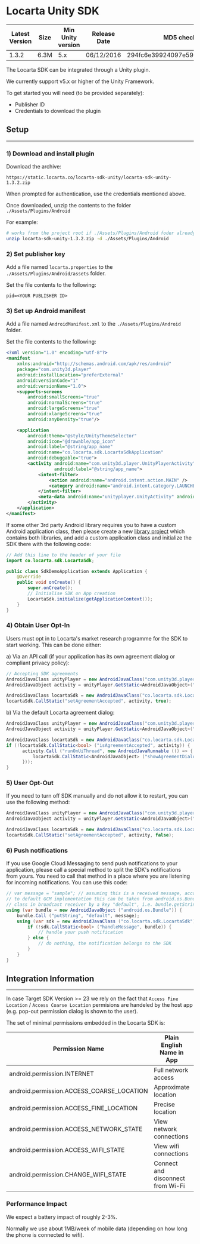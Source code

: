 # Locarta Unity SDK


| Latest Version | Size | Min Unity version | Release Date | MD5 checksum
| ------------- |  ------------- | -------------  | -------------  | -------------
| 1.3.2 | 6.3M | 5.x | 06/12/2016 |  294fc6e39924097e59252b774c7f1057

The Locarta SDK can be integrated through a Unity plugin.

We currently support v5.x or higher of the Unity Framework.

To get started you will need (to be provided separately):
*  Publisher ID
*  Credentials to download the plugin  


## Setup
-------

### 1) Download and install plugin

Download the archive:

```
https://static.locarta.co/locarta-sdk-unity/locarta-sdk-unity-1.3.2.zip
```

When prompted for authentication, use the credentials mentioned above.

Once downloaded, unzip the contents to the folder `./Assets/Plugins/Android`

For example:

```sh
# works from the project root if ./Assets/Plugins/Android foder already exists
unzip locarta-sdk-unity-1.3.2.zip -d ./Assets/Plugins/Android
```


### 2) Set publisher key

Add a file named `locarta.properties` to the `./Assets/Plugins/Android/assets` folder.

Set the file contents to the following:

```
pid=<YOUR PUBLISHER ID>
```


### 3) Set up Android manifest

Add a file named `AndroidManifest.xml` to the `./Assets/Plugins/Android` folder.

Set the file contents to the following:

```xml
<?xml version="1.0" encoding="utf-8"?>
<manifest
    xmlns:android="http://schemas.android.com/apk/res/android"
    package="com.unity3d.player"
	android:installLocation="preferExternal"
    android:versionCode="1"
    android:versionName="1.0">
    <supports-screens
        android:smallScreens="true"
        android:normalScreens="true"
        android:largeScreens="true"
        android:xlargeScreens="true"
        android:anyDensity="true"/>

    <application
		android:theme="@style/UnityThemeSelector"
		android:icon="@drawable/app_icon"
        android:label="@string/app_name"
        android:name="co.locarta.sdk.LocartaSdkApplication"
        android:debuggable="true">
        <activity android:name="com.unity3d.player.UnityPlayerActivity"
                  android:label="@string/app_name">
            <intent-filter>
                <action android:name="android.intent.action.MAIN" />
                <category android:name="android.intent.category.LAUNCHER" />
            </intent-filter>
            <meta-data android:name="unityplayer.UnityActivity" android:value="true" />
        </activity>
    </application>
</manifest>
```

If some other 3rd party Android library requires you to have a custom Android application class, then please create a new [library project](https://developer.android.com/studio/projects/index.html#LibraryProjects) which contains both libraries, and add a custom application class and initialize the SDK there with the following code:

```java
// Add this line to the header of your file
import co.locarta.sdk.LocartaSdk;

public class SdkDemoApplication extends Application {
    @Override
    public void onCreate() {
        super.onCreate();
        // Initialise SDK on App creation
        LocartaSdk.initialize(getApplicationContext());
    }
}
```

### 4) Obtain User Opt-In

Users must opt in to Locarta's market research programme for the SDK to start working. This can be done either:

a) Via an API call (if your application has its own agreement dialog or compliant privacy policy):

```cs
// Accepting SDK agreements
AndroidJavaClass unityPlayer = new AndroidJavaClass("com.unity3d.player.UnityPlayer");
AndroidJavaObject activity = unityPlayer.GetStatic<AndroidJavaObject>("currentActivity");

AndroidJavaClass locartaSdk = new AndroidJavaClass("co.locarta.sdk.LocartaSdk");
locartaSdk.CallStatic("setAgreementAccepted", activity, true);
```

b) Via the default Locarta agreement dialog:

```cs
AndroidJavaClass unityPlayer = new AndroidJavaClass("com.unity3d.player.UnityPlayer");
AndroidJavaObject activity = unityPlayer.GetStatic<AndroidJavaObject>("currentActivity");

AndroidJavaClass locartaSdk = new AndroidJavaClass("co.locarta.sdk.LocartaSdk");
if (!locartaSdk.CallStatic<bool> ("isAgreementAccepted", activity)) {
      activity.Call ("runOnUiThread", new AndroidJavaRunnable (() => {
          locartaSdk.CallStatic<AndroidJavaObject> ("showAgreementDialog", activity);
      }));
}
```

### 5) User Opt-Out

If you need to turn off SDK manually and do not allow it to restart, you can use the following method:

```cs
AndroidJavaClass unityPlayer = new AndroidJavaClass("com.unity3d.player.UnityPlayer");
AndroidJavaObject activity = unityPlayer.GetStatic<AndroidJavaObject>("currentActivity");

AndroidJavaClass locartaSdk = new AndroidJavaClass("co.locarta.sdk.LocartaSdk");
locartaSdk.CallStatic("setAgreementAccepted", activity, false);
```

### 6) Push notifications

If you use Google Cloud Messaging to send push notifications to your application, please
call a special method to split the SDK's notifications from yours. You need to call that method in a place
where you are listening for incoming notifications. You can use this code:

```cs
// var message = "sample"; // assuming this is a received message, according
// to default GCM implementation this can be taken from android.os.Bundle
// class in broadcast receiver by a key "default", i.e. bundle.getString("default", null)
using (var bundle = new AndroidJavaObject ("android.os.Bundle")) {
    bundle.Call ("putString", "default", message);
    using (var sdk = new AndroidJavaClass ("co.locarta.sdk.LocartaSdk")) {
        if (!sdk.CallStatic<bool> ("handleMessage", bundle)) {
            // handle your push notification
        } else {
            // do nothing, the notification belongs to the SDK
        }
    }
}
```


## Integration Information

------

In case Target SDK Version >= 23 we rely on the fact that `Access Fine Location` / `Access Coarse Location` permisions are handeled by the host app (e.g. pop-out permission dialog is shown to the user).

The set of minimal permissions embedded in the Locarta SDK is:

| Permission Name | Plain English Name in App | Plain German Name in App
| ------------- | ------------- | -------------
|android.permission.INTERNET | Full network access | Zugriff auf alle Netzwerke
|android.permission.ACCESS_COARSE_LOCATION| Approximate location| Ungefährer Standort
|android.permission.ACCESS_FINE_LOCATION| Precise location| Genauer Standort
|android.permission.ACCESS_NETWORK_STATE | View network connections| Netzwerkverbindungen abrufen
|android.permission.ACCESS_WIFI_STATE | View wifi connections | WLAN-Verbindungen abrufen
|android.permission.CHANGE_WIFI_STATE | Connect and disconnect from Wi-Fi | WLAN-Verbindungen herstellen und trennen



### Performance Impact

We expect a battery impact of roughly 2-3%.

Normally we use about 1MB/week of mobile data (depending on how long the phone is connected to wifi).
